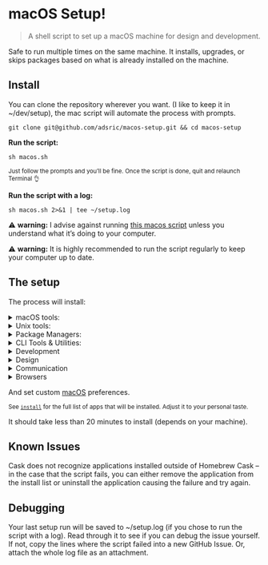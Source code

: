 # macOS Setup!

> A shell script to set up a macOS machine for design and development.

Safe to run multiple times on the same machine. It installs, upgrades, or skips
packages based on what is already installed on the machine.


## Install

You can clone the repository wherever you want. (I like to keep it in ~/dev/setup),
the mac script will automate the process with prompts.

`git clone git@github.com/adsric/macos-setup.git && cd macos-setup`

**Run the script:**

`sh macos.sh`

<sub>Just follow the prompts and you’ll be fine. Once the script is done, quit and relaunch Terminal 👌</sub>

**Run the script with a log:**

`sh macos.sh 2>&1 | tee ~/setup.log`

:warning: **warning:** I advise against running [this macos script](macos.sh) unless you understand what it’s doing to your computer.

:warning: **warning:** It is highly recommended to run the script regularly to keep your computer up to date.

## The setup

The process will install:

<details>
<summary>macOS tools:</summary>

* [XCode Command Line Tools](https://developer.apple.com/xcode/downloads/) for developer essentials.
* [Homebrew](http://brew.sh/) for managing operating system libraries.
</details>

<details>
<summary>Unix tools:</summary>

* [Git](https://git-scm.com/) for version control.
</details>

<details>
<summary>Package Managers:</summary>

* [NVM](https://github.com/creationix/nvm/) for managing and installing multiple versions of [Node.js](http://nodejs.org/) and [npm](https://www.npmjs.org/)
</details>

<details>
<summary>CLI Tools & Utilities:</summary>

* [mackup](https://github.com/lra/mackup) Keep your application settings in sync (OS X/Linux)
* [mas](https://github.com/mas-cli/mas) Mac App Store command line interface
</details>

<details>
<summary>Development</summary>

* [Hyper](https://hyper.is/) for an alternative terminal.
* [Visual Studio Code](https://code.visualstudio.com/) IDE
</details>

<details>
<summary>Design</summary>

* [Sketch](https://www.sketchapp.com/) for design.
</details>

<details>
<summary>Communication</summary>

* [Slack](https://slack.com/) where work happens.
</details>

<details>
<summary>Browsers</summary>

* [Blisk](https://blisk.io/) for cross-device web development.
* [Firefox Developer](https://www.mozilla.org/en-GB/firefox/developer/) fast performance, and the development tools you need to build for the open web.
* [Chrome](https://www.google.com/chrome/browser/desktop/) for fast and free web browsing.
* [Chrome Canary](https://www.google.com/chrome/canary/) nightly builds of chrome for developers.
</details>

And set custom [macOS](preferences.sh) preferences.

<sub>See [`install`](install) for the full list of apps that will be installed. Adjust it to your personal taste.</sub>

It should take less than 20 minutes to install (depends on your machine).


## Known Issues

Cask does not recognize applications installed outside of Homebrew Cask – in the case that the script fails, you can either remove the application from the install list or uninstall the application causing the failure and try again.


## Debugging

Your last setup run will be saved to ~/setup.log (if you chose to run the script with a log). Read through it to see if you can debug the issue yourself. If not, copy the lines where the script failed into a new GitHub Issue. Or, attach the whole log file as an attachment.
